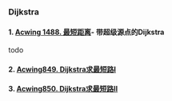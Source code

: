 ### Dijkstra


#### 1. [Acwing 1488. 最短距离](https://www.acwing.com/problem/content/1490/)- 带超级源点的Dijkstra

todo


#### 2. [Acwing849. Dijkstra求最短路I](/acwing/Section%203/6_%E6%9C%B4%E7%B4%A0Dijkstra%E6%B1%82%E6%9C%80%E7%9F%AD%E8%B7%AF.cpp)



#### 3. [Acwing850. Dijkstra求最短路II](/acwing/Section%203/6_%E6%9C%B4%E7%B4%A0Dijkstra%E6%B1%82%E6%9C%80%E7%9F%AD%E8%B7%AF.cpp)